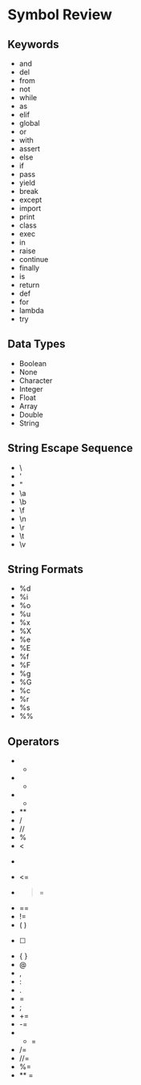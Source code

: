 # Symbol Review
## Keywords
- and
- del
- from
- not
- while
- as
- elif
- global
- or
- with
- assert
- else
- if
- pass
- yield
- break
- except
- import
- print
- class
- exec
- in
- raise
- continue
- finally
- is
- return
- def
- for
- lambda
- try

## Data Types
- Boolean
- None
- Character
- Integer
- Float
- Array
- Double
- String

## String Escape Sequence
- \\
- \'
- \"
- \a
- \b
- \f
- \n
- \r
- \t
- \v

## String Formats
- %d
- %i
- %o
- %u
- %x
- %X
- %e
- %E
- %f
- %F
- %g
- %G
- %c
- %r
- %s
- %%

## Operators
- +
- -
- *
- **
- /
- //
- %
- <
- >
- <=
- >=
- ==
- !=
- ( )
- [ ]
- { }
- @
- ,
- :
- .
- =
- ;
- +=
- -=
- * =
- /=
- //=
- %=
- ** =
